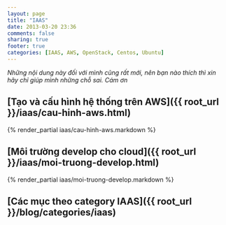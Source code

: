 ```yaml
---
layout: page
title: "IAAS"
date: 2013-03-20 23:36
comments: false
sharing: true
footer: true
categories: [IAAS, AWS, OpenStack, Centos, Ubuntu]
---
```


*Những nội dung này đối với mình cũng rất mới, nên bạn nào thích thì xin hãy chỉ giúp mình những chỗ sai. Cám ơn*

## [Tạo và cấu hình hệ thống trên AWS]({{ root_url }}/iaas/cau-hinh-aws.html)

{% render_partial iaas/cau-hinh-aws.markdown %}

## [Môi trường develop cho cloud]({{ root_url }}/iaas/moi-truong-develop.html)

{% render_partial iaas/moi-truong-develop.markdown %}

## [Các mục theo category IAAS]({{ root_url }}/blog/categories/iaas)